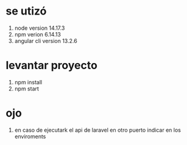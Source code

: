 # se utizó
1. node version 14.17.3
2. npm verion 6.14.13
3. angular cli version 13.2.6

# levantar proyecto
1. npm install
2. npm start

# ojo
1. en caso de ejecutark el api de laravel en otro puerto indicar en los enviroments